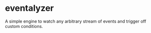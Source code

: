 # eventalyzer
A simple engine to watch any arbitrary stream of events and trigger off custom conditions.
